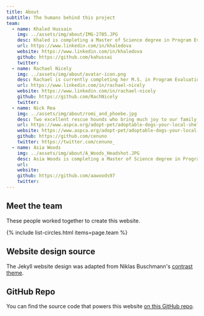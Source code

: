 ```yaml
---
title: About
subtitle: The humans behind this project
team:
  - name: Khaled Hussain
    img: ../assets/img/about/IMG-2705.JPG
    desc: Khaled is completing a Master of Science degree in Program Evaluation and Data Analytics.
    url: https://www.linkedin.com/in/khaledova
    website: https://www.linkedin.com/in/khaledova
    github: https://github.com/kahussai
    twitter: 
  - name: Rachael Nicely
    img: ../assets/img/about/avatar-icon.png
    desc: Rachael is currently completing her M.S. in Program Evaluation and Data Analytics at Arizona State University.
    url: https://www.linkedin.com/in/rachael-nicely
    website: https://www.linkedin.com/in/rachael-nicely
    github: https://github.com/RachNicely
    twitter: 
  - name: Nick Rea
    img: ../assets/img/about/romi_and_phoebe.jpg
    desc: Two excellent rescue hounds who bring much joy to our family.
    url: https://www.aspca.org/adopt-pet/adoptable-dogs-your-local-shelter
    website: https://www.aspca.org/adopt-pet/adoptable-dogs-your-local-shelter
    github: https://github.com/cenuno
    twitter: https://twitter.com/cenuno_
  - name: Asia Woods
    img: ../assets/img/about/A_Woods_Headshot.JPG
    desc: Asia Woods is completing a Master of Science degree in Program Evaluation and Data Analytics. Her anticipated graduation is December of 2021. 
    url: 
    website: 
    github: https://github.com/aawoods97
    twitter: 
---
```


## Meet the team

These people worked together to create this website.

{% include list-circles.html items=page.team %}

## Website design source

The Jekyll website design was adapted from Niklas Buschmann's [contrast theme](https://github.com/niklasbuschmann/contrast).

## GitHub Repo

You can find the source code that powers this website [on this GitHub repo](https://github.com/R-Class/cpp-528-template).

<!--- CSS for Circles --->

<style>

/* now starting CSS for circles down below */
.list-circles {
  text-align: center;

}

.list-circles-item {
  display: inline-block;
  width: 240px;
  vertical-align: top;
  margin: 0;
  padding: 20px;
}

/* make the background a bit brighter than the current dark gray (#282828) */
.list-circles-item:hover {
  background: #5e5e5e;
}

.list-circles-item .item-img {
  max-width: 200px;
  height: 200px;
  -webkit-border-radius: 50%;
  -moz-border-radius: 50%;
  border-radius: 50%;
  border: 1px solid #777;
}

.list-circles-item .item-desc {
  font-size: 16px;
}

.list-circles-item .item-links {
  margin-top: 5px;
}

.list-circles-item .item-link {
  margin:0 3px;
  color: #FFFFFF;
  text-decoration: none !important;
}

.list-circles-item .item-link:hover {
  color: #000000;
}

</style>

